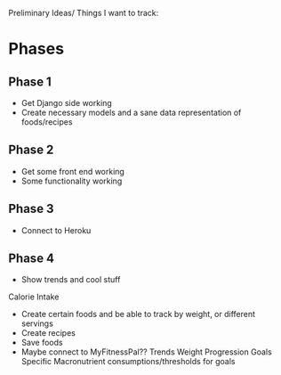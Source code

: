 Preliminary Ideas/ Things I want to track:

# Phases

## Phase 1
- Get Django side working
- Create necessary models and a sane data representation of foods/recipes

## Phase 2
- Get some front end working
- Some functionality working

## Phase 3
- Connect to Heroku

## Phase 4
- Show trends and cool stuff

Calorie Intake
- Create certain foods and be able to track by weight, or different servings
- Create recipes
- Save foods
- Maybe connect to MyFitnessPal??
Trends
Weight Progression
Goals
Specific Macronutrient consumptions/thresholds for goals